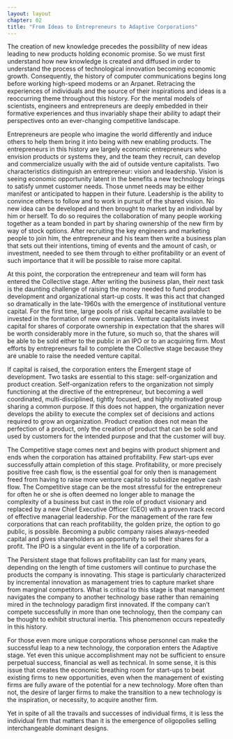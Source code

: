```yaml
---
layout: layout
chapter: 02
title: "From Ideas to Entrepreneurs to Adaptive Corporations"
---
```


The creation of new knowledge precedes the possibility of new ideas leading to new products holding economic promise. So we must first understand how new knowledge is created and diffused in order to understand the process of technological innovation becoming economic growth. Consequently, the history of computer communications begins long before working high-speed modems or an Arpanet. Retracing the experiences of individuals and the source of their inspirations and ideas is a reoccurring theme throughout this history. For the mental models of scientists, engineers and entrepreneurs are deeply embedded in their formative experiences and thus invariably shape their ability to adapt their perspectives onto an ever-changing competitive landscape.

Entrepreneurs are people who imagine the world differently and induce others to help them bring it into being with new enabling products. The entrepreneurs in this history are largely economic entrepreneurs who envision products or systems they, and the team they recruit, can develop and commercialize usually with the aid of outside venture capitalists. Two characteristics distinguish an entrepreneur: vision and leadership. Vision is seeing economic opportunity latent in the benefits a new technology brings to satisfy unmet customer needs. Those unmet needs may be either manifest or anticipated to happen in their future. Leadership is the ability to convince others to follow and to work in pursuit of the shared vision. No new idea can be developed and then brought to market by an individual by him or herself. To do so requires the collaboration of many people working together as a team bonded in part by sharing ownership of the new firm by way of stock options. After recruiting the key engineers and marketing people to join him, the entrepreneur and his team then write a business plan that sets out their intentions, timing of events and the amount of cash, or investment, needed to see them through to either profitability or an event of such importance that it will be possible to raise more capital.

At this point, the corporation the entrepreneur and team will form has entered the Collective stage. After writing the business plan, their next task is the daunting challenge of raising the money needed to fund product development and organizational start-up costs. It was this act that changed so dramatically in the late-1960s with the emergence of institutional venture capital. For the first time, large pools of risk capital became available to be invested in the formation of new companies. Venture capitalists invest capital for shares of corporate ownership in expectation that the shares will be worth considerably more in the future, so much so, that the shares will be able to be sold either to the public in an IPO or to an acquiring firm. Most efforts by entrepreneurs fail to complete the Collective stage because they are unable to raise the needed venture capital.

If capital is raised, the corporation enters the Emergent stage of development. Two tasks are essential to this stage: self-organization and product creation. Self-organization refers to the organization not simply functioning at the directive of the entrepreneur, but becoming a well coordinated, multi-disciplined, tightly focused, and highly motivated group sharing a common purpose. If this does not happen, the organization never develops the ability to execute the complex set of decisions and actions required to grow an organization. Product creation does not mean the perfection of a product, only the creation of product that can be sold and used by customers for the intended purpose and that the customer will buy.

The Competitive stage comes next and begins with product shipment and ends when the corporation has attained profitability. Few start-ups ever successfully attain completion of this stage. Profitability, or more precisely positive free cash flow, is the essential goal for only then is management freed from having to raise more venture capital to subsidize negative cash flow. The Competitive stage can be the most stressful for the entrepreneur for often he or she is often deemed no longer able to manage the complexity of a business but cast in the role of product visionary and replaced by a new Chief Executive Officer (CEO) with a proven track record of effective managerial leadership. For the management of the rare few corporations that can reach profitability, the golden prize, the option to go public, is possible. Becoming a public company raises always-needed capital and gives shareholders an opportunity to sell their shares for a profit. The IPO is a singular event in the life of a corporation.

The Persistent stage that follows profitability can last for many years, depending on the length of time customers will continue to purchase the products the company is innovating. This stage is particularly characterized by incremental innovation as management tries to capture market share from marginal competitors. What is critical to this stage is that management navigates the company to another technology base rather than remaining mired in the technology paradigm first innovated. If the company can’t compete successfully in more than one technology, then the company can be thought to exhibit structural inertia. This phenomenon occurs repeatedly in this history.

For those even more unique corporations whose personnel can make the successful leap to a new technology, the corporation enters the Adaptive stage. Yet even this unique accomplishment may not be sufficient to ensure perpetual success, financial as well as technical. In some sense, it is this issue that creates the economic breathing room for start-ups to beat existing firms to new opportunities, even when the management of existing firms are fully aware of the potential for a new technology. More often than not, the desire of larger firms to make the transition to a new technology is the inspiration, or necessity, to acquire another firm.

Yet in spite of all the travails and successes of individual firms, it is less the individual firm that matters than it is the emergence of oligopolies selling interchangeable dominant designs.